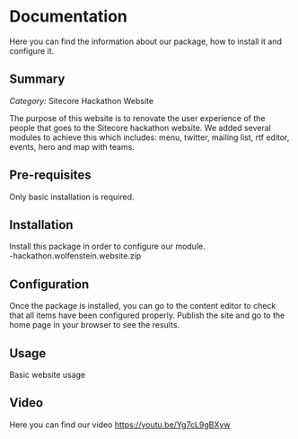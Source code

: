 
# Documentation

Here you can find the information about our package, how to install it and configure it.


## Summary

*Category:* Sitecore Hackathon Website

The purpose of this website is to renovate the user experience of the people that goes to the Sitecore hackathon website. We added several modules to achieve this which includes: menu, twitter, mailing list, rtf editor, events, hero and map with teams.

## Pre-requisites

Only basic installation is required. 

## Installation

Install this package in order to configure our module.</br>
-hackathon.wolfenstein.website.zip

## Configuration

Once the package is installed, you can go to the content editor to check that all items have been configured properly. Publish the site and go to the home page in your browser to see the results.

## Usage

Basic website usage


## Video

Here you can find our video https://youtu.be/Yg7cL9gBXyw
